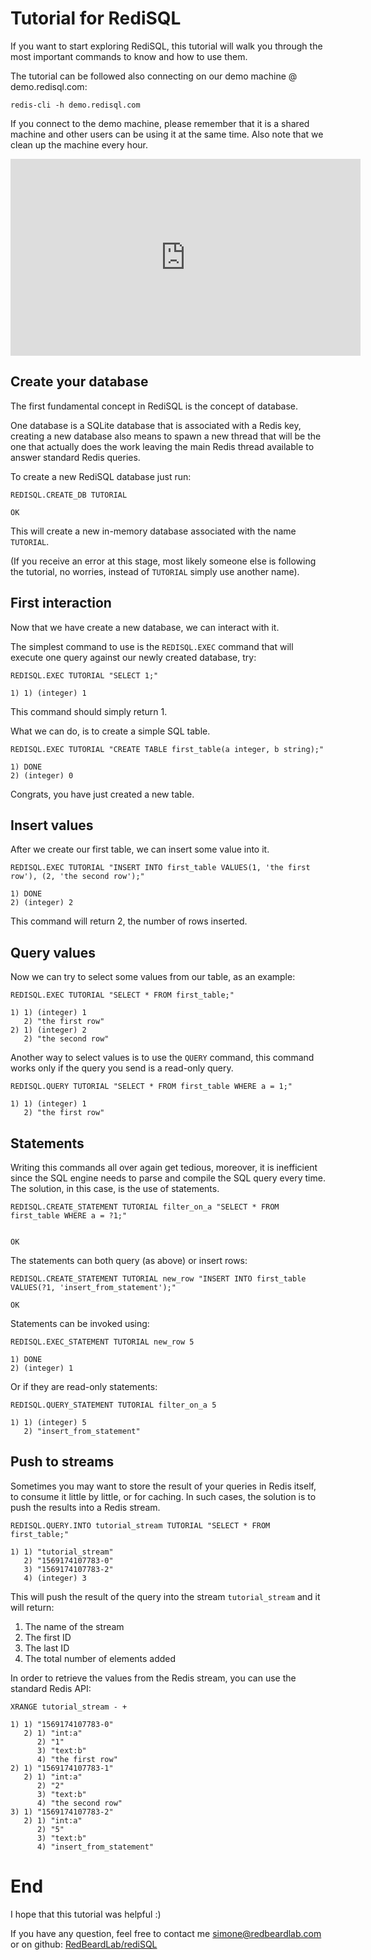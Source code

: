 # Tutorial for RediSQL

If you want to start exploring RediSQL, this tutorial will walk you through the most important commands to know and how to use them.

The tutorial can be followed also connecting on our demo machine @ demo.redisql.com:

```
redis-cli -h demo.redisql.com
```

If you connect to the demo machine, please remember that it is a shared machine and other users can be using it at the same time. Also note that we clean up the machine every hour.

<iframe width="560" height="315" src="https://www.youtube.com/embed/YRusC-AIq_g" frameborder="0" allow="accelerometer; autoplay; encrypted-media; gyroscope; picture-in-picture" allowfullscreen></iframe><Paste>

## Create your database

The first fundamental concept in RediSQL is the concept of database.

One database is a SQLite database that is associated with a Redis key, creating a new database also means to spawn a new thread that will be the one that actually does the work leaving the main Redis thread available to answer standard Redis queries.

To create a new RediSQL database just run:

```
REDISQL.CREATE_DB TUTORIAL

OK
```

This will create a new in-memory database associated with the name `TUTORIAL`.

(If you receive an error at this stage, most likely someone else is following the tutorial, no worries, instead of `TUTORIAL` simply use another name).

## First interaction

Now that we have create a new database, we can interact with it.

The simplest command to use is the `REDISQL.EXEC` command that will execute one query against our newly created database, try:

```
REDISQL.EXEC TUTORIAL "SELECT 1;"

1) 1) (integer) 1
```

This command should simply return 1.

What we can do, is to create a simple SQL table.

```
REDISQL.EXEC TUTORIAL "CREATE TABLE first_table(a integer, b string);"

1) DONE
2) (integer) 0
```

Congrats, you have just created a new table.

## Insert values

After we create our first table, we can insert some value into it.

```
REDISQL.EXEC TUTORIAL "INSERT INTO first_table VALUES(1, 'the first row'), (2, 'the second row');"

1) DONE
2) (integer) 2
```

This command will return 2, the number of rows inserted.

## Query values

Now we can try to select some values from our table, as an example:

```
REDISQL.EXEC TUTORIAL "SELECT * FROM first_table;"

1) 1) (integer) 1
   2) "the first row"
2) 1) (integer) 2
   2) "the second row"
```

Another way to select values is to use the `QUERY` command, this command works only if the query you send is a read-only query.

```
REDISQL.QUERY TUTORIAL "SELECT * FROM first_table WHERE a = 1;"

1) 1) (integer) 1
   2) "the first row"
```

## Statements

Writing this commands all over again get tedious, moreover, it is inefficient since the SQL engine needs to parse and compile the SQL query every time. The solution, in this case, is the use of statements.

```
REDISQL.CREATE_STATEMENT TUTORIAL filter_on_a "SELECT * FROM first_table WHERE a = ?1;"


OK
```

The statements can both query (as above) or insert rows:

```
REDISQL.CREATE_STATEMENT TUTORIAL new_row "INSERT INTO first_table VALUES(?1, 'insert_from_statement');"

OK
```

Statements can be invoked using:

```
REDISQL.EXEC_STATEMENT TUTORIAL new_row 5

1) DONE
2) (integer) 1
```

Or if they are read-only statements:

```
REDISQL.QUERY_STATEMENT TUTORIAL filter_on_a 5

1) 1) (integer) 5
   2) "insert_from_statement"
```

## Push to streams

Sometimes you may want to store the result of your queries in Redis itself, to consume it little by little, or for caching. In such cases, the solution is to push the results into a Redis stream.

```
REDISQL.QUERY.INTO tutorial_stream TUTORIAL "SELECT * FROM first_table;"

1) 1) "tutorial_stream"
   2) "1569174107783-0"
   3) "1569174107783-2"
   4) (integer) 3
```

This will push the result of the query into the stream `tutorial_stream` and it will return:
1. The name of the stream
2. The first ID
3. The last ID
4. The total number of elements added

In order to retrieve the values from the Redis stream, you can use the standard Redis API:

```
XRANGE tutorial_stream - +

1) 1) "1569174107783-0"
   2) 1) "int:a"
      2) "1"
      3) "text:b"
      4) "the first row"
2) 1) "1569174107783-1"
   2) 1) "int:a"
      2) "2"
      3) "text:b"
      4) "the second row"
3) 1) "1569174107783-2"
   2) 1) "int:a"
      2) "5"
      3) "text:b"
      4) "insert_from_statement"
```

# End

I hope that this tutorial was helpful :)

If you have any question, feel free to contact me simone@redbeardlab.com or on github: [RedBeardLab/rediSQL](https://github.com/RedBeardLab/rediSQL)
